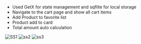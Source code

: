  * Used GetX for state management and sqflite for local storage
* Navigate to the cart page and show all cart items    
* Add Product to favorite list   
* Product add to card  
* Total amount auto calculation

![SS1](https://github.com/Bishozit/Online_Shopping_App/assets/110930138/6fd55686-e180-47be-9323-977530b610b6)
![ss2](https://github.com/Bishozit/Online_Shopping_App/assets/110930138/38a1968f-54ae-4a9b-936d-48f87b0d5b6f)
![ss3](https://github.com/Bishozit/Online_Shopping_App/assets/110930138/4667cd66-39f6-4792-9b6b-250cf84e2f83)
